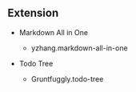 ## Extension
- Markdown All in One
  - yzhang.markdown-all-in-one

- Todo Tree
  - Gruntfuggly.todo-tree